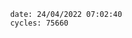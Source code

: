

                date: 24/04/2022 07:02:40
                cycles: 75660

                         